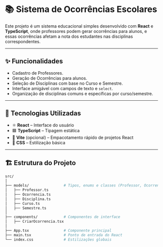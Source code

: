 # 📚 Sistema de Ocorrências Escolares

Este projeto é um sistema educacional simples desenvolvido com **React** e **TypeScript**, onde professores podem gerar ocorrências para alunos, e essas ocorrências afetam a nota dos estudantes nas disciplinas correspondentes.

---

## ✨ Funcionalidades

- Cadastro de Professores.
- Geração de Ocorrências para alunos.
- Seleção de Disciplinas com base no Curso e Semestre.
- Interface amigável com campos de texto e `select`.
- Organização de disciplinas comuns e específicas por curso/semestre.

---

## 🧠 Tecnologias Utilizadas

- ⚛️ **React** – Interface do usuário
- 🟦 **TypeScript** – Tipagem estática
- 🎯 **Vite** (opcional) – Empacotamento rápido de projetos React
- 💅 **CSS** – Estilização básica

---

## 🏗️ Estrutura do Projeto

```bash
src/
│
├── models/                # Tipos, enums e classes (Professor, Ocorrencia, Disciplina, etc)
│   ├── Professor.ts
│   ├── Ocorrencia.ts
│   ├── Disciplina.ts
│   ├── Curso.ts
│   ├── Semestre.ts
│
├── components/            # Componentes de interface
│   ├── CriarOcorrencia.tsx
│
├── App.tsx                # Componente principal
├── main.tsx               # Ponto de entrada do React
└── index.css              # Estilizações globais
